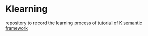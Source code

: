 # Klearning

repository to record the learning process of [tutorial](https://kframework.org/k-distribution/k-tutorial/) of [K semantic framework](https://kframework.org/)